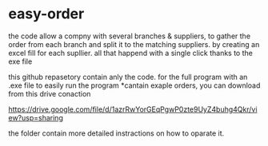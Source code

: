 # easy-order

the code allow a compny with several branches & suppliers,
to gather the order from each branch and split it to the matching suppliers. by creating an excel fill for each supllier.
all that happend with a single click thanks to the exe file

this github repasetory contain anly the code.
for the full program with an .exe file to easily run the program *cantain exaple orders,
you can download from this drive conaction

https://drive.google.com/file/d/1azrRwYorGEqPgwP0zte9UyZ4buhg4Qkr/view?usp=sharing

the folder contain more detailed instractions on how to oparate it.
